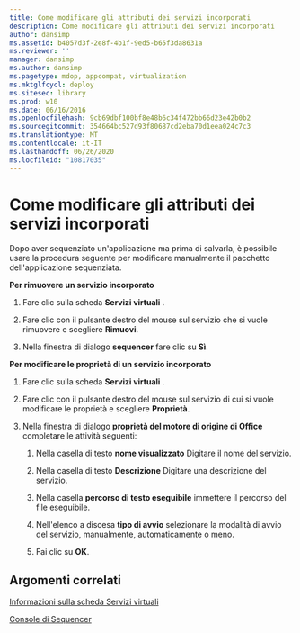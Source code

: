 ```yaml
---
title: Come modificare gli attributi dei servizi incorporati
description: Come modificare gli attributi dei servizi incorporati
author: dansimp
ms.assetid: b4057d3f-2e8f-4b1f-9ed5-b65f3da8631a
ms.reviewer: ''
manager: dansimp
ms.author: dansimp
ms.pagetype: mdop, appcompat, virtualization
ms.mktglfcycl: deploy
ms.sitesec: library
ms.prod: w10
ms.date: 06/16/2016
ms.openlocfilehash: 9cb69dbf100bf8e48b6c34f472bb66d23e42b0b2
ms.sourcegitcommit: 354664bc527d93f80687cd2eba70d1eea024c7c3
ms.translationtype: MT
ms.contentlocale: it-IT
ms.lasthandoff: 06/26/2020
ms.locfileid: "10817035"
---
```

# Come modificare gli attributi dei servizi incorporati


Dopo aver sequenziato un'applicazione ma prima di salvarla, è possibile usare la procedura seguente per modificare manualmente il pacchetto dell'applicazione sequenziata.

**Per rimuovere un servizio incorporato**

1.  Fare clic sulla scheda **Servizi virtuali** .

2.  Fare clic con il pulsante destro del mouse sul servizio che si vuole rimuovere e scegliere **Rimuovi**.

3.  Nella finestra di dialogo **sequencer** fare clic su **Sì**.

**Per modificare le proprietà di un servizio incorporato**

1.  Fare clic sulla scheda **Servizi virtuali** .

2.  Fare clic con il pulsante destro del mouse sul servizio di cui si vuole modificare le proprietà e scegliere **Proprietà**.

3.  Nella finestra di dialogo **proprietà del motore di origine di Office** completare le attività seguenti:

    1.  Nella casella di testo **nome visualizzato** Digitare il nome del servizio.

    2.  Nella casella di testo **Descrizione** Digitare una descrizione del servizio.

    3.  Nella casella **percorso di testo eseguibile** immettere il percorso del file eseguibile.

    4.  Nell'elenco a discesa **tipo di avvio** selezionare la modalità di avvio del servizio, manualmente, automaticamente o meno.

    5.  Fai clic su **OK**.

## Argomenti correlati


[Informazioni sulla scheda Servizi virtuali](about-the-virtual-services-tab.md)

[Console di Sequencer](sequencer-console.md)

 

 





